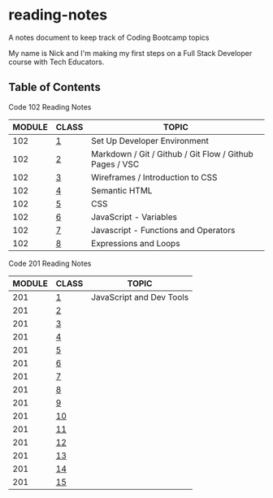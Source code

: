 # reading-notes
A notes document to keep track of Coding Bootcamp topics 
 
My name is Nick and I'm making my first steps on a Full Stack Developer course with Tech Educators. 

## Table of Contents  

Code 102 Reading Notes

| MODULE | CLASS |  TOPIC |
| ------ | ------ | ------ | 
| 102 | [1](/102/class1.md)|  Set Up Developer Environment |
| 102 | [2](/102/class2.md)|  Markdown / Git / Github / Git Flow / Github Pages / VSC|
| 102 | [3](/102/class3.md)|  Wireframes / Introduction to CSS |
| 102 | [4](/102/class4.md)| Semantic HTML | 
| 102 | [5](/102/class5.md)| CSS | 
| 102 | [6](/102/class6.md)| JavaScript - Variables | 
| 102 | [7](/102/class7.md)| Javascript - Functions and Operators | 
| 102 | [8](/102/class8.md)| Expressions and Loops | 



Code 201 Reading Notes

| MODULE | CLASS |  TOPIC |
| ------ | ------ | ------ |
| 201 | [1](/201/class01.md)| JavaScript and Dev Tools | 
| 201 | [2](/201/class02.md)|  | 
| 201 | [3](/201/class03.md)|  | 
| 201 | [4](/201/class04.md)|  | 
| 201 | [5](/201/class05.md)|  | 
| 201 | [6](/201/class06.md)|  | 
| 201 | [7](/201/class07.md)|  | 
| 201 | [8](/201/class08.md)|  | 
| 201 | [9](/201/class09.md)|  | 
| 201 | [10](/201/class10.md)|  | 
| 201 | [11](/201/class11.md)|  | 
| 201 | [12](/201/class12.md)|  | 
| 201 | [13](/201/class13.md)|  | 
| 201 | [14](/201/class14.md)|  | 
| 201 | [15](/201/class15.md)|  | 